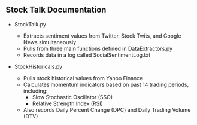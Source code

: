 ## Stock Talk Documentation
* StockTalk.py
   * Extracts sentiment values from Twitter, Stock Twits, and Google News simultaneously 
   * Pulls from three main functions defined in DataExtractors.py
   * Records data in a log called SocialSentimentLog.txt

* StockHistoricals.py
   * Pulls stock historical values from Yahoo Finance
   * Calculates momentum indicators based on past 14 trading periods, including:
     * Slow Stochastic Oscillator (SSO)
     * Relative Strength Index (RSI)
    * Also records Daily Percent Change (DPC) and Daily Trading Volume (DTV)  
